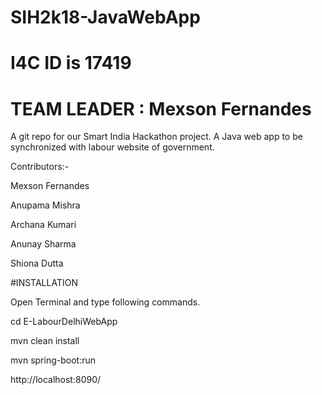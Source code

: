 # SIH2k18-JavaWebApp
# I4C ID is 17419
# TEAM LEADER : Mexson Fernandes
A git repo for our Smart India Hackathon project. A Java web app to be synchronized with labour website of government. 



Contributors:-

Mexson Fernandes

Anupama Mishra

Archana Kumari

Anunay Sharma

Shiona Dutta


#INSTALLATION

Open Terminal and type following commands.

cd E-LabourDelhiWebApp

mvn clean install

mvn spring-boot:run


http://localhost:8090/
